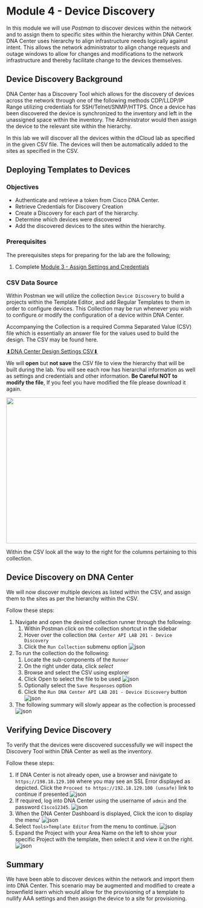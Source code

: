 # Module 4 - Device Discovery
In this module we will use *Postman* to discover devices within the network and to assign them to specific sites within the hierarchy within DNA Center. DNA Center uses hierarchy to align infrastructure needs logically against intent. This allows the network administrator to align change requests and outage windows to allow for changes and modifications to the network infrastructure and thereby facilitate change to the devices themselves.

## Device Discovery Background
DNA Center has a Discovery Tool which allows for the discovery of devices across the network through one of the following methods CDP/LLDP/IP Range utilizing credentials for SSH/Telnet/SNMP/HTTPS. Once a device has been discovered the device is synchronized to the inventory and left in the unassigned space within the inventory. The Administrator would then assign the device to the relevant site within the hierarchy. 

In this lab we will discover all the devices within the dCloud lab as specified in the given CSV file. The devices will then be automatically added to the sites as specified in the CSV.

## Deploying Templates to Devices
### Objectives
- Authenticate and retrieve a token from Cisco DNA Center.
- Retrieve Credentials for Discovery Creation
- Create a Discovery for each part of the hierarchy.
- Determine which devices were discovered
- Add the discovered devices to the sites within the hierarchy.

### Prerequisites
The prerequisites steps for preparing for the lab are the following;
1. Complete [Module 3 - Assign Settings and Credentials](./module3-settings.md)

### CSV Data Source
Within Postman we will utilize the collection `Device Discovery` to build a projects within the Template Editor, and add Regular Templates to them in order to configure devices. This Collection may be run whenever you wish to configure or modify the configuration of a device within DNA Center. 

Accompanying the Collection is a required Comma Separated Value (CSV) file which is essentially an answer file for the values used to build the design. The CSV may be found here. 

<a href="https://minhaskamal.github.io/DownGit/#/home?url=https://github.com/kebaldwi/DNAC-TEMPLATES/tree/master/LABS/LAB9-Rest-API-Orchestration/csv/DNAC-Design-Settings.csv" target="_blank">⬇︎DNA Center Design Settings CSV⬇︎</a>

We will **open** but **not save** the CSV file to view the hierarchy that will be built during the lab. You will see each row has hierarchal information as well as settings and credentials and other information. **Be Careful NOT to modify the file**, If you feel you have modified the file please download it again.

<p align="center"><img src="./images/csv.png" width="800" height="385"></p>

Within the CSV look all the way to the right for the columns pertaining to this collection.

## Device Discovery on DNA Center 
We will now discover multiple devices as listed within the CSV, and assign them to the sites as per the hierarchy within the CSV.

Follow these steps:

1. Navigate and open the desired collection runner through the following:
   1. Within Postman click on the collection shortcut in the sidebar
   2. Hover over the collection `DNA Center API LAB 201 - Device Discovery`
   3. Click the `Run Collection` submenu option
      ![json](./images/Postman-Collection-DeployTemplate.png?raw=true "Import JSON")
2. To run the collection do the following:
   1. Locate the sub-components of the `Runner`
   2. On the right under data, click *select* 
   3. Browse and select the CSV using explorer
   4. Click Open to select the file to be used
      ![json](./images/Postman-Collection-DeployTemplate-Run-CSV.png?raw=true "Import JSON")
   5. Optionally select the `Save Responses` option
   6. Click  the `Run DNA Center API LAB 201 - Device Discovery` button
      ![json](./images/Postman-Collection-DeployTemplate-Runner.png?raw=true "Import JSON")
3. The following summary will slowly appear as the collection is processed
   ![json](./images/Postman-Collection-DeployTemplate-Summary.png?raw=true "Import JSON")

## Verifying Device Discovery 
To verify that the devices were discovered successfully we will inspect the Discovery Tool within DNA Center as well as the inventory.

Follow these steps:

1. If DNA Center is not already open, use a browser and navigate to `https;//198.18.129.100` where you may see an SSL Error displayed as depicted. Click the `Proceed to https://192.18.129.100 (unsafe)` link to continue if presented
![json](./images/DNAC-SSLERROR.png?raw=true "Import JSON")
2. If required, log into DNA Center using the username of `admin` and the password `C1sco12345`.
![json](./images/DNAC-Login.png?raw=true "Import JSON")
3. When the DNA Center Dashboard is displayed, Click the  icon to display the menu'
![json](./images/DNAC-Menu.png?raw=true "Import JSON")
4. Select `Tools>Template Editor` from the menu to continue.
![json](./images/DNAC-Menu-TemplateEditor.png?raw=true "Import JSON")
5. Expand the Project with your Area Name on the left to show your specific Project with the template, then select it and view it on the right.
![json](./images/DNAC-TemplateEditor-DeployTemplate-Verify.png?raw=true "Import JSON")

## Summary
We have been able to discover devices within the network and import them into DNA Center. This scenario may be augmented and modified to create a brownfield learn which would allow for the provisioning of a template to nullify AAA settings and then assign the device to a site for provisioning.

